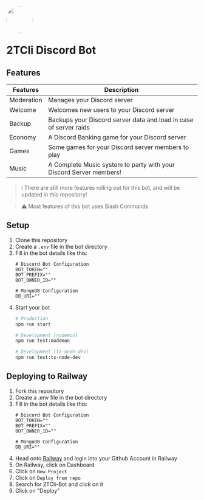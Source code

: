 # <img width=70 height=70 style="border-radius: 50%; align: center;" src="https://cdn.discordapp.com/avatars/845207738690437191/e22ed888457430485349304082bdfbd7.png?size=1024" /> <p>2TCli Discord Bot</p>
## Features
| Features   | Description                                                       |
|------------|-------------------------------------------------------------------|
| Moderation | Manages your Discord server                                       |
| Welcome    | Welcomes new users to your Discord server                         |
| Backup     | Backups your Discord server data and load in case of server raids |
| Economy    | A Discord Banking game for your Discord server                    |
| Games      | Some games for your Discord server members to play                | 
| Music      | A Complete Music system to party with your Discord Server members!|

> ℹ️ There are still more features rolling out for this bot, and will be updated in this repository!

> ⚠️  Most features of this bot uses Slash Commands

## Setup
1. Clone this repository
2. Create a `.env` file in the bot directory
3. Fill in the bot details like this:<br>
    ```environment
    # Discord Bot Configuration
    BOT_TOKEN=""
    BOT_PREFIX=""
    BOT_OWNER_ID=""

    # MongoDB Configuration
    DB_URI=""
    ```
4. Start your bot
    ```bash
    # Production
    npm run start

    # Development (nodemon)
    npm run test:nodemon

    # Development (ts-node-dev)
    npm run test:ts-node-dev
    ```

## Deploying to Railway
1. Fork this repository
2. Create a .env file in the bot directory
3. Fill in the bot details like this:<br>
    ```environment
    # Discord Bot Configuration
    BOT_TOKEN=""
    BOT_PREFIX=""
    BOT_OWNER_ID=""

    # MongoDB Configuration
    DB_URI=""
    ```
4. Head onto [Railway](https://railway.app) and login into your Github Account in Railway
5. On Railway, click on Dashboard
6. Click on `New Project`
7. Click on `Deploy from repo`
8. Search for 2TCli-Bot and click on it
9. Click on "Deploy"
